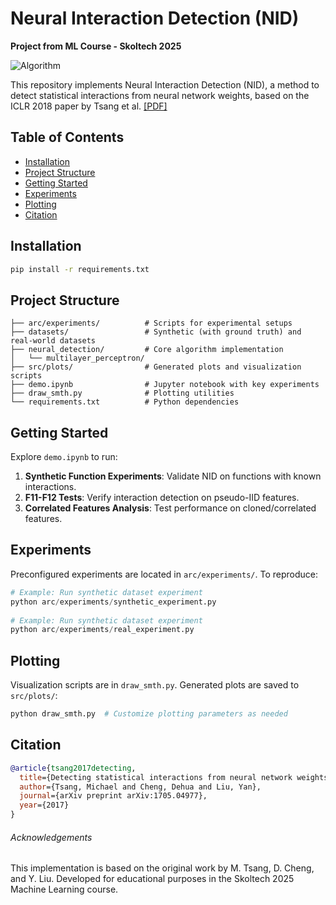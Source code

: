 
# Neural Interaction Detection (NID) 
**Project from ML Course - Skoltech 2025**

![Algorithm](figures/algorithm.gif)

This repository implements Neural Interaction Detection (NID), a method to detect statistical interactions from neural network weights, based on the ICLR 2018 paper by Tsang et al. [[PDF]](https://openreview.net/pdf?id=ByOfBggRZ)

## Table of Contents
- [Installation](#installation)
- [Project Structure](#project-structure)
- [Getting Started](#getting-started)
- [Experiments](#experiments)
- [Plotting](#plotting)
- [Citation](#citation)

## Installation
```bash
pip install -r requirements.txt
```

## Project Structure
```
├── arc/experiments/          # Scripts for experimental setups
├── datasets/                 # Synthetic (with ground truth) and real-world datasets
├── neural_detection/         # Core algorithm implementation
│   └── multilayer_perceptron/
├── src/plots/                # Generated plots and visualization scripts
├── demo.ipynb                # Jupyter notebook with key experiments
├── draw_smth.py              # Plotting utilities
└── requirements.txt          # Python dependencies
```

## Getting Started
Explore `demo.ipynb` to run:
1. **Synthetic Function Experiments**: Validate NID on functions with known interactions.
2. **F11-F12 Tests**: Verify interaction detection on pseudo-IID features.
3. **Correlated Features Analysis**: Test performance on cloned/correlated features.

## Experiments
Preconfigured experiments are located in `arc/experiments/`. To reproduce:
```python
# Example: Run synthetic dataset experiment
python arc/experiments/synthetic_experiment.py
   
# Example: Run synthetic dataset experiment  
python arc/experiments/real_experiment.py
```

## Plotting
Visualization scripts are in `draw_smth.py`. Generated plots are saved to `src/plots/`:
```python
python draw_smth.py  # Customize plotting parameters as needed
```

## Citation
```bibtex
@article{tsang2017detecting,
  title={Detecting statistical interactions from neural network weights},
  author={Tsang, Michael and Cheng, Dehua and Liu, Yan},
  journal={arXiv preprint arXiv:1705.04977},
  year={2017}
}
```


###### Acknowledgements
This implementation is based on the original work by M. Tsang, D. Cheng, and Y. Liu. Developed for educational purposes in the Skoltech 2025 Machine Learning course.
```
